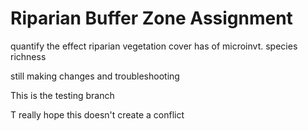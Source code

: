 # Riparian Buffer Zone Assignment
 quantify the effect riparian vegetation cover has of microinvt. species richness

still making changes and troubleshooting

This is the testing branch

T really hope this doesn't create a conflict
